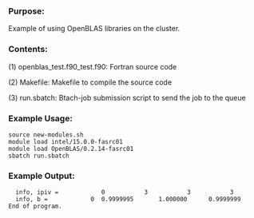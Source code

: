 ### Purpose:

Example of using OpenBLAS libraries on the cluster.

### Contents:

(1) openblas_test.f90_test.f90: Fortran source code

(2) Makefile: Makefile to compile the source code

(3) run.sbatch: Btach-job submission script to send the job to the queue

### Example Usage:

    source new-modules.sh
    module load intel/15.0.0-fasrc01
    module load OpenBLAS/0.2.14-fasrc01 
    sbatch run.sbatch
    
### Example Output:

```
  info, ipiv =            0           3           3           3
  info, b =            0  0.9999995       1.000000      0.9999999    
End of program.
```
